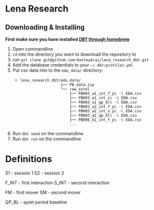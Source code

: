 # Lena Research

## Downloading & Installing

**First make sure you have installed [DBT through homebrew](https://docs.getdbt.com/dbt-cli/installation#homebrew)**

1. Open commandline
2. `cd` into the directory you want to download the repository to
3. run `git clone git@github.com:KenleyArai/lena_research_dbt.git`
4. Add the database credentials to your `~/.dbt/profiles.yml`
5. Put csv data into to the `eda_data/` directory:
   *  ```shell
      lena_research_dbt/eda_data/
                        ├── PB_data.zip
                        └── raw_excel
                            ├── PB003_a1_int_f_p\ -\ EDA.csv
                            ├── PB003_a1_int_s\ -\ EDA.csv
                            ├── PB003_a1_qp_bl\ -\ EDA.csv
                            ├── PB003_a2_int_f_p\ -\ EDA.csv
                            ├── PB003_a2_int_s_p\ -\ EDA.csv
                            ├── PB003_a2_qp_bl\ -\ EDA.csv
                            ├── PB006_b1_int_f_p\ -\ EDA.csv
                            ...
        ```
6. Run `dbt seed` on the commandline
7. Run `dbt run` on the commandline

# Definitions

S1 - session 1
S2 - session 2 

F_INT - first interaction
S_INT - second interaction

FM - first mover
SM - second mover

QP_BL - quiet period baseline



